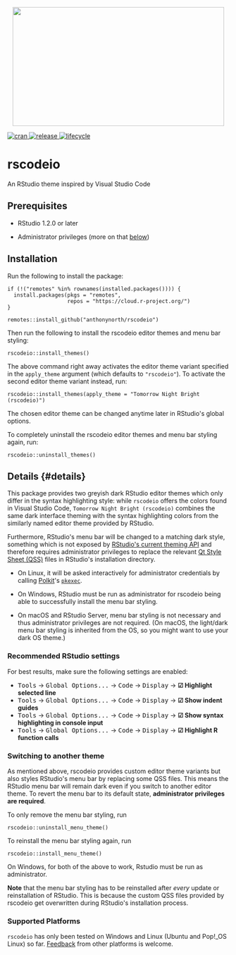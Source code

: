 <p align="center">

<img src="./inst/media/rscodeio.png" width="480" height="270"/>

</p>

<p align="center">

<a href="https://cran.r-project.org/package=rscodeio"> <img src="https://img.shields.io/cran/v/rscodeio?style=flat-square" alt="cran"/> </a>
<a href="https://github.com/anthonynorth/rscodeio/releases/latest">
<img src="https://img.shields.io/github/v/release/anthonynorth/rscodeio?sort=semver&amp;style=flat-square" alt="release"/> </a>
<a href="https://www.tidyverse.org/lifecycle/#experimental">
<img src="https://img.shields.io/badge/lifecycle-experimental-orange?style=flat-square" alt="lifecycle"/> </a>

</p>

# rscodeio

An RStudio theme inspired by Visual Studio Code

## Prerequisites

-   RStudio 1.2.0 or later

-   Administrator privileges (more on that [below](#details))

## Installation

Run the following to install the package:

``` {.r}
if (!("remotes" %in% rownames(installed.packages()))) {
  install.packages(pkgs = "remotes",
                   repos = "https://cloud.r-project.org/")
}

remotes::install_github("anthonynorth/rscodeio")
```

Then run the following to install the rscodeio editor themes and menu bar styling:

``` {.r}
rscodeio::install_themes()
```

The above command right away activates the editor theme variant specified in the `apply_theme` argument (which defaults to `"rscodeio"`). To activate the second
editor theme variant instead, run:

``` {.r}
rscodeio::install_themes(apply_theme = "Tomorrow Night Bright (rscodeio)")
```

The chosen editor theme can be changed anytime later in RStudio's global options.

To completely uninstall the rscodeio editor themes and menu bar styling again, run:

``` {.r}
rscodeio::uninstall_themes()
```

## Details {#details}

This package provides two greyish dark RStudio editor themes which only differ in the syntax highlighting style: while `rscodeio` offers the colors found in
Visual Studio Code, `Tomorrow Night Bright (rscodeio)` combines the same dark interface theming with the syntax highlighting colors from the similarly named
editor theme provided by RStudio.

Furthermore, RStudio's menu bar will be changed to a matching dark style, something which is not exposed by [RStudio's current theming
API](https://rstudio.github.io/rstudio-extensions/rstudio-theme-creation.html) and therefore requires administrator privileges to replace the relevant [Qt Style
Sheet (QSS)](https://doc.qt.io/Qt-5/stylesheet-syntax.html) files in RStudio's installation directory.

-   On Linux, it will be asked interactively for administrator credentials by calling [Polkit](https://en.wikipedia.org/wiki/Polkit)'s
    [`pkexec`](https://www.freedesktop.org/software/polkit/docs/latest/pkexec.1.html).

-   On Windows, RStudio must be run as administrator for rscodeio being able to successfully install the menu bar styling.

-   On macOS and RStudio Server, menu bar styling is not necessary and thus administrator privileges are not required. (On macOS, the light/dark menu bar
    styling is inherited from the OS, so you might want to use your dark OS theme.)

### Recommended RStudio settings

For best results, make sure the following settings are enabled:

-   <kbd>Tools</kbd> → <kbd>Global Options...</kbd> → <kbd>Code</kbd> → <kbd>Display</kbd> → **☑ Highlight selected line**
-   <kbd>Tools</kbd> → <kbd>Global Options...</kbd> → <kbd>Code</kbd> → <kbd>Display</kbd> → **☑ Show indent guides**
-   <kbd>Tools</kbd> → <kbd>Global Options...</kbd> → <kbd>Code</kbd> → <kbd>Display</kbd> → **☑ Show syntax highlighting in console input**
-   <kbd>Tools</kbd> → <kbd>Global Options...</kbd> → <kbd>Code</kbd> → <kbd>Display</kbd> → **☑ Highlight R function calls**

### Switching to another theme

As mentioned above, rscodeio provides custom editor theme variants but also styles RStudio's menu bar by replacing some QSS files. This means the RStudio menu
bar will remain dark even if you switch to another editor theme. To revert the menu bar to its default state, **administrator privileges are required**.

To only remove the menu bar styling, run

``` {.r}
rscodeio::uninstall_menu_theme()
```

To reinstall the menu bar styling again, run

``` {.r}
rscodeio::install_menu_theme()
```

On Windows, for both of the above to work, Rstudio must be run as administrator.

**Note** that the menu bar styling has to be reinstalled after *every* update or reinstallation of RStudio. This is because the custom QSS files provided by
rscodeio get overwritten during RStudio's installation process.

### Supported Platforms

`rscodeio` has only been tested on Windows and Linux (Ubuntu and Pop!\_OS Linux) so far. [Feedback](https://github.com/anthonynorth/rscodeio/issues) from other
platforms is welcome.
